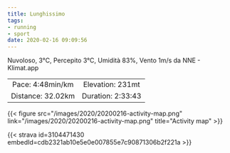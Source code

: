 ```yaml
---
title: Lunghissimo
tags:
- running
- sport
date: 2020-02-16 09:09:56
---
```

Nuvoloso, 3°C, Percepito 3°C, Umidità 83%, Vento 1m/s da NNE - Klimat.app

| | |
| :-: | :-: |
| Pace: 4:48min/km | Elevation: 231mt |
| Distance: 32.02km | Duration: 2:33:43 |



{{< figure src="/images/2020/20200216-activity-map.png" link="/images/2020/20200216-activity-map.png" title="Activity map" >}}


{{< strava id=3104471430 embedId=cdb2321ab10e5e0e007855e7c90871306b2f221a >}}
